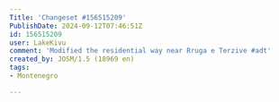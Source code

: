 ```yaml
---
Title: 'Changeset #156515209'
PublishDate: 2024-09-12T07:46:51Z
id: 156515209
user: LakeKivu
comment: 'Modified the residential way near Rruga e Terzive #adt'
created_by: JOSM/1.5 (18969 en)
tags:
- Montenegro

---
```

